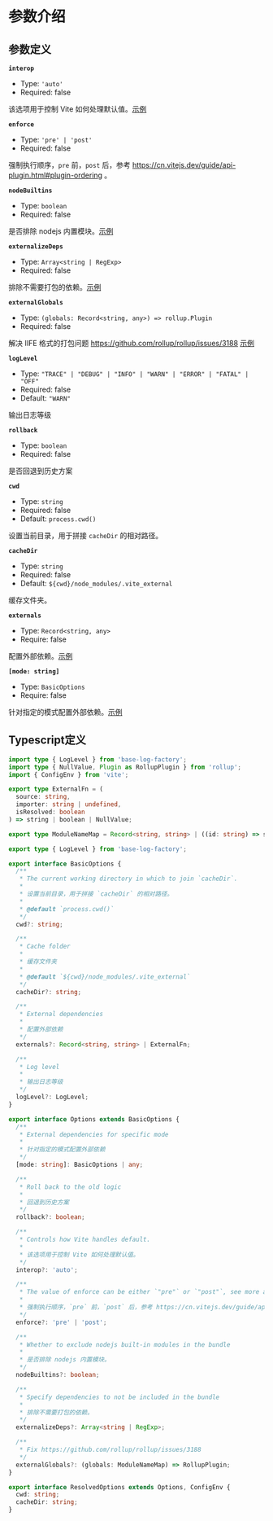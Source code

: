 # 参数介绍

## 参数定义

**`interop`**
* Type: `'auto'`
* Required: false

该选项用于控制 Vite 如何处理默认值。[示例](/zh/plugins/vite-plugin-external/usage#运行时检测外部依赖)

**`enforce`**
* Type: `'pre' | 'post'`
* Required: false

强制执行顺序，`pre` 前，`post` 后，参考 https://cn.vitejs.dev/guide/api-plugin.html#plugin-ordering 。

**`nodeBuiltins`**
* Type: `boolean`
* Required: false

是否排除 nodejs 内置模块。[示例](/zh/plugins/vite-plugin-external/usage#构建时仅排除依赖)

**`externalizeDeps`**
* Type: `Array<string | RegExp>`
* Required: false

排除不需要打包的依赖。[示例](/zh/plugins/vite-plugin-external/usage#构建时仅排除依赖)

**`externalGlobals`**
* Type: `(globals: Record<string, any>) => rollup.Plugin`
* Required: false

解决 IIFE 格式的打包问题 https://github.com/rollup/rollup/issues/3188 [示例](/zh/plugins/vite-plugin-external/usage#解决-iife-格式的打包问题)

**`logLevel`**
* Type: `"TRACE" | "DEBUG" | "INFO" | "WARN" | "ERROR" | "FATAL" | "OFF"`
* Required: false
* Default: `"WARN"`

输出日志等级

**`rollback`**
* Type: `boolean`
* Required: false

是否回退到历史方案

**`cwd`**
* Type: `string`
* Required: false
* Default: `process.cwd()`

设置当前目录，用于拼接 `cacheDir` 的相对路径。

**`cacheDir`**
* Type: `string`
* Required: false
* Default: `${cwd}/node_modules/.vite_external`

缓存文件夹。

**`externals`**
* Type: `Record<string, any>`
* Require: false

配置外部依赖。[示例](/zh/plugins/vite-plugin-external/usage#基础使用)

**`[mode: string]`**
* Type: `BasicOptions`
* Require: false

针对指定的模式配置外部依赖。[示例](/zh/plugins/vite-plugin-external/usage#多模式场景配置)

## Typescript定义

```ts
import type { LogLevel } from 'base-log-factory';
import type { NullValue, Plugin as RollupPlugin } from 'rollup';
import { ConfigEnv } from 'vite';

export type ExternalFn = (
  source: string,
  importer: string | undefined,
  isResolved: boolean
) => string | boolean | NullValue;

export type ModuleNameMap = Record<string, string> | ((id: string) => string);

export type { LogLevel } from 'base-log-factory';

export interface BasicOptions {
  /**
   * The current working directory in which to join `cacheDir`.
   *
   * 设置当前目录，用于拼接 `cacheDir` 的相对路径。
   *
   * @default `process.cwd()`
   */
  cwd?: string;

  /**
   * Cache folder
   *
   * 缓存文件夹
   *
   * @default `${cwd}/node_modules/.vite_external`
   */
  cacheDir?: string;

  /**
   * External dependencies
   *
   * 配置外部依赖
   */
  externals?: Record<string, string> | ExternalFn;

  /**
   * Log level
   *
   * 输出日志等级
   */
  logLevel?: LogLevel;
}

export interface Options extends BasicOptions {
  /**
   * External dependencies for specific mode
   *
   * 针对指定的模式配置外部依赖
   */
  [mode: string]: BasicOptions | any;

  /**
   * Roll back to the old logic
   *
   * 回退到历史方案
   */
  rollback?: boolean;

  /**
   * Controls how Vite handles default.
   *
   * 该选项用于控制 Vite 如何处理默认值。
   */
  interop?: 'auto';

  /**
   * The value of enforce can be either `"pre"` or `"post"`, see more at https://vitejs.dev/guide/api-plugin.html#plugin-ordering.
   *
   * 强制执行顺序，`pre` 前，`post` 后，参考 https://cn.vitejs.dev/guide/api-plugin.html#plugin-ordering。
   */
  enforce?: 'pre' | 'post';

  /**
   * Whether to exclude nodejs built-in modules in the bundle
   *
   * 是否排除 nodejs 内置模块。
   */
  nodeBuiltins?: boolean;

  /**
   * Specify dependencies to not be included in the bundle
   *
   * 排除不需要打包的依赖。
   */
  externalizeDeps?: Array<string | RegExp>;

  /**
   * Fix https://github.com/rollup/rollup/issues/3188
   */
  externalGlobals?: (globals: ModuleNameMap) => RollupPlugin;
}

export interface ResolvedOptions extends Options, ConfigEnv {
  cwd: string;
  cacheDir: string;
}
```